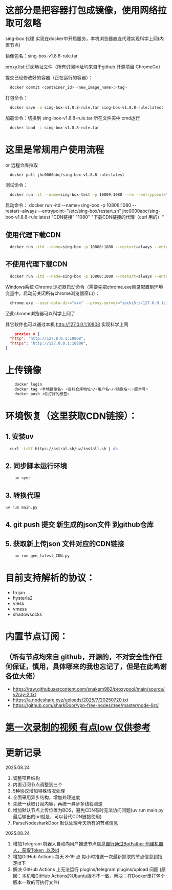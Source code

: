 # 这部分是把容器打包成镜像，使用网络拉取可忽略

sing-box 代理 实现在docker中开启服务，本机浏览器直连代理实现科学上网(内置节点)

镜像包名：sing-box-v1.8.8-rule.tar

proxy.list:订阅地址文件（所有订阅地址均来自于github 开源项目 ChromeGo）

提交已经修改好的容器（正在运行的容器）：

```bash
  docker commit <container_id> <new_image_name>:<tag>
```

打包命令：

```bash 
  docker save -o sing-box-v1.8.8-rule.tar sing-box-v1.8.8-rule:latest
```

加载命令：切换到 sing-box-v1.8.8-rule.tar 所在文件夹中 cmd运行

```bash
  docker load -i sing-box-v1.8.8-rule.tar
```

# 这里是常规用户使用流程

or 远程仓库拉取

```bash
  docker pull jhc0000abc/sing-box-v1.8.8-rule:latest
```

测试命令：

```bash
  docker run -it --name=sing-box-test -p 10809:1080 --rm --entrypoint="/etc/sing-box/restart.sh" jhc0000abc/sing-box-v1.8.8-rule:latest "CDN链接"
```

启动命令：
docker run -itd --name=sing-box -p 10808:1080 --restart=always --entrypoint="/etc/sing-box/restart.sh"
jhc0000abc/sing-box-v1.8.8-rule:latest "CDN链接" "1080" "下载CDN链接的代理（curl 用的）"

## 使用代理下载CDN

```bash
  docker run -itd --name=sing-box -p 10808:1080 --restart=always --entrypoint="/etc/sing-box/restart.sh" jhc0000abc/sing-box-v1.8.8-rule:latest "CDN链接" "1080" "192.168.2.109:10809"  
```

## 不使用代理下载CDN

```bash
  docker run -itd --name=sing-box -p 10808:1080 --restart=always --entrypoint="/etc/sing-box/restart.sh" jhc0000abc/sing-box-v1.8.8-rule:latest "CDN链接" "1080" 
```

Windows系统 Chrome 浏览器启动命令（需要先把chrome.exe目录配置到环境变量中，启动前关闭所有chrome浏览器窗口）：

```bash
  chrome.exe --user-data-dir="xxx" --proxy-server="socks5://127.0.0.1:10808"  https://limestart.cn/
```

至此chrome浏览器可以科学上网了

其它软件也可以通过本机 http://127.0.0.1:10808 实现科学上网

```json lines
    proxies = {
  "http": "http://127.0.0.1:10808",
  "https": "http://127.0.0.1:10808",
}
```

# 上传镜像

```bash
    docker login
    docker tag <本地镜像名> <目标仓库地址>/<用户名>/<镜像名>:<版本号>
    docker push <你打好的标签>
```

# 环境恢复（这里获取CDN链接）：

## 1. 安装uv

```bash
  curl -LsSf https://astral.sh/uv/install.sh | sh
```

## 2. 同步脚本运行环境

```bash
    uv sync
```

## 3. 转换代理

```bash
uv run main.py
```

## 4. git push 提交 新生成的json文件 到github仓库

## 5. 获取新上传json 文件对应的CDN链接

```bash
    uv run gen_latest_CDN.py
```

# 目前支持解析的协议：

* trojan
* hysteria2
* vless
* vmess
* shadowsocks

# 内置节点订阅：

## （所有节点均来自 github，开源的，不对安全性作任何保证，慎用，具体哪来的我也忘记了，但是在此鸣谢各位大佬）

* https://raw.githubusercontent.com/snakem982/proxypool/main/source/v2ray-2.txt
* https://a.nodeshare.xyz/uploads/2025/7/20250720.txt
* https://github.com/sharkDoor/vpn-free-nodes/tree/master/node-list/

# [第一次录制的视频 有点low 仅供参考](https://www.youtube.com/watch?v=yRuacjm3zt4)

# 更新记录

2025.08.24

1. 调整项目结构
2. 内置订阅节点调整到三个
3. 5种协议增加特殊情况处理
4. 全面采用异步结构，增加处理速度
5. 先统一获取订阅内容，再统一异步多线程测速
6. 增加默认节点上传位置为BOS，避免CDN有时无法访问问题(uv run main.py 最后输出的url就是，可以替代CDN链接使用)
7. ParseNodesharkDoor 默认处理今天所有的节点信息

2025.08.24

1. 增加Telegram
   机器人自动向用户推送节点信息[自行通过BotFather 创建机器人，获取Token ,以及id](https://longnight.github.io/2018/12/12/Telegram-Bot-notifications)
2. 增加GitHub Actions 每天 8-19 点 每小时推送一次最新抓取的节点信息到指定id下
3. 解决 GitHub Actions 上无法运行 plugins/telegram plugins/upload 问题 (原因：本机和GitHub
   Actions的Ubuntu版本不一致，解决：在Docker里打包个版本一致的可执行文件)



